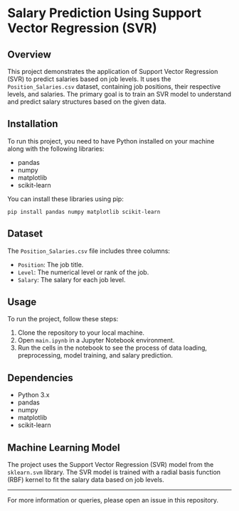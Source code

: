 
# Salary Prediction Using Support Vector Regression (SVR)

## Overview
This project demonstrates the application of Support Vector Regression (SVR) to predict salaries based on job levels. It uses the `Position_Salaries.csv` dataset, containing job positions, their respective levels, and salaries. The primary goal is to train an SVR model to understand and predict salary structures based on the given data.

## Installation
To run this project, you need to have Python installed on your machine along with the following libraries:
- pandas
- numpy
- matplotlib
- scikit-learn

You can install these libraries using pip:
```
pip install pandas numpy matplotlib scikit-learn
```

## Dataset
The `Position_Salaries.csv` file includes three columns:
- `Position`: The job title.
- `Level`: The numerical level or rank of the job.
- `Salary`: The salary for each job level.

## Usage
To run the project, follow these steps:
1. Clone the repository to your local machine.
2. Open `main.ipynb` in a Jupyter Notebook environment.
3. Run the cells in the notebook to see the process of data loading, preprocessing, model training, and salary prediction.

## Dependencies
- Python 3.x
- pandas
- numpy
- matplotlib
- scikit-learn

## Machine Learning Model
The project uses the Support Vector Regression (SVR) model from the `sklearn.svm` library. The SVR model is trained with a radial basis function (RBF) kernel to fit the salary data based on job levels.

---

For more information or queries, please open an issue in this repository.
